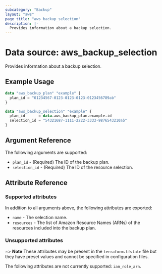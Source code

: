 ```yaml
---
subcategory: "Backup"
layout: "aws"
page_title: "aws_backup_selection"
description: |-
  Provides information about a backup selection.
---
```


# Data source: aws_backup_selection

Provides information about a backup selection.

## Example Usage

```terraform
data "aws_backup_plan" "example" {
  plan_id = "01234567-0123-0123-0123-0123456789ab"
}

data "aws_backup_selection" "example" {
  plan_id      = data.aws_backup_plan.example.id
  selection_id = "54321687-1111-2222-3333-9876543210ab"
}
```

## Argument Reference

The following arguments are supported:

* `plan_id` - (Required) The ID of the backup plan.
* `selection_id` - (Required) The ID of the resource selection.

## Attribute Reference

### Supported attributes

In addition to all arguments above, the following attributes are exported:

* `name` - The selection name.
* `resources` - The list of Amazon Resource Names (ARNs) of the resources included into the backup plan.

### Unsupported attributes

~> **Note** These attributes may be present in the `terraform.tfstate` file but they have preset values and cannot be specified in configuration files.

The following attributes are not currently supported: `iam_role_arn`.
